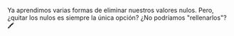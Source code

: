 Ya aprendimos varias formas de eliminar nuestros valores nulos. Pero, ¿quitar los nulos es siempre la única opción? ¿No podríamos "rellenarlos"? 🖍️